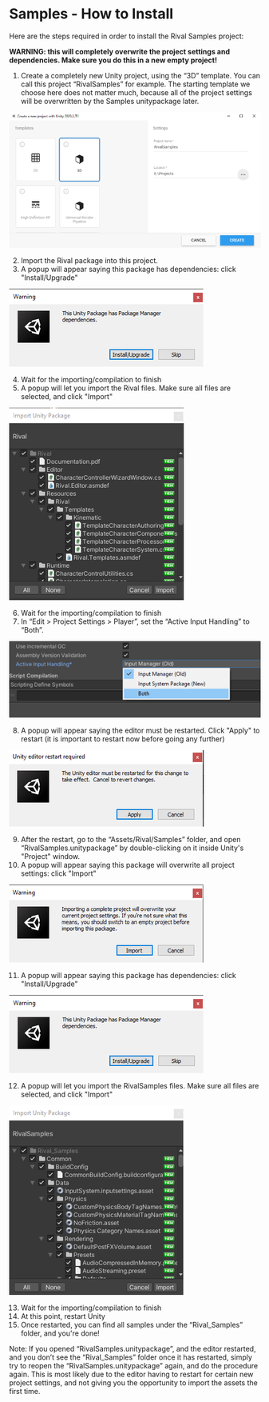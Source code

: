 
# Samples - How to Install

Here are the steps required in order to install the Rival Samples project:

**WARNING: this will completely overwrite the project settings and dependencies. Make sure you do this in a new empty project!**

1. Create a completely new Unity project, using the “3D” template. You can call this project “RivalSamples” for example. The starting template we choose here does not matter much, because all of the project settings will be overwritten by the Samples unitypackage later.

![](../Images/samples-install-createproject.png)

2. Import the Rival package into this project. 
3. A popup will appear saying this package has dependencies: click "Install/Upgrade"

![](../Images/samples-install-dependencies.png)

4. Wait for the importing/compilation to finish 
5. A popup will let you import the Rival files. Make sure all files are selected, and click "Import"

![](../Images/samples-install-import-rival.png)

6. Wait for the importing/compilation to finish 
7. In “Edit > Project Settings > Player”, set the “Active Input Handling” to “Both”. 

![](../Images/samples-install-input-both.png)

8. A popup will appear saying the editor must be restarted. Click "Apply" to restart (it is important to restart now before going any further)

![](../Images/samples-install-input-both-restart.png)

9. After the restart, go to the “Assets/Rival/Samples” folder, and open “RivalSamples.unitypackage” by double-clicking on it inside Unity's "Project" window. 
10. A popup will appear saying this package will overwrite all project settings: click "Import"

![](../Images/samples-install-overwrite-settings-popup.png)

11. A popup will appear saying this package has dependencies: click "Install/Upgrade"

![](../Images/samples-install-dependencies.png)

12. A popup will let you import the RivalSamples files. Make sure all files are selected, and click "Import"

![](../Images/samples-install-import-rival-samples.png)

13. Wait for the importing/compilation to finish 
14. At this point, restart Unity
15. Once restarted, you can find all samples under the “Rival_Samples” folder, and you're done!

Note: If you opened “RivalSamples.unitypackage”, and the editor restarted, and you don’t see the “Rival_Samples” folder once it has restarted, simply try to reopen the “RivalSamples.unitypackage” again, and do the procedure again. This is most likely due to the editor having to restart for certain new project settings, and not giving you the opportunity to import the assets the first time.

